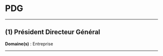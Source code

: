# PDG

--------------------

## (1) Président Directeur Général

**Domaine(s)** : Entreprise

--------------------